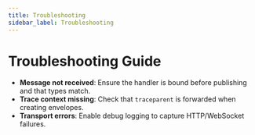 ```yaml
---
title: Troubleshooting
sidebar_label: Troubleshooting
---
```


# Troubleshooting Guide

- **Message not received**: Ensure the handler is bound before publishing and that types match.
- **Trace context missing**: Check that `traceparent` is forwarded when creating envelopes.
- **Transport errors**: Enable debug logging to capture HTTP/WebSocket failures.
